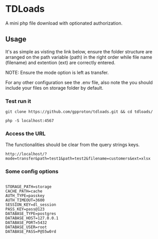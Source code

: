 # TDLoads

 A mini php file download with optionated authorization.

## Usage

It's as simple as visting the link below, ensure the folder structure are arranged on the path variable (path) in the right order while file name (filename) and extention (ext) are correctly entered.

NOTE: Ensure the mode option is left as transfer.

For any other configuration see the .env file, also note the you should include your files on storage folder  by default.

### Test run it

```
git clone https://github.com/gpproton/tdloads.git && cd tdloads/
```

```
php -S localhost:4567
```
### Access the URL

The functionalities should be clear from the query strings keys.

`````
http://localhost/?mode=transfer&path=test1&path=test2&filename=customers&ext=xlsx
`````


### Some config options


`````

STORAGE_PATH=storage
CACHE_PATH=cache
AUTH_TYPE=passkey
AUTH_TIMEOUT=3600
SESSION_KEY=dl_session
PASS_KEY=pass@123
DATABASE_TYPE=postgres
DATABASE_HOST=127.0.0.1
DATABASE_PORT=5432
DATABASE_USER=root
DATABASE_PASS=P@55w0rd

`````